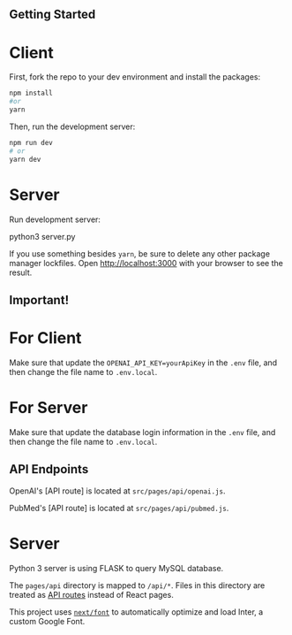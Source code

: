 
## Getting Started

# Client
First, fork the repo to your dev environment and install the packages:
```bash
npm install
#or
yarn
```
Then, run the development server:

```bash
npm run dev
# or
yarn dev
```

# Server

Run development server:

python3 server.py

If you use something besides `yarn`, be sure to delete any other package manager lockfiles. 
Open [http://localhost:3000](http://localhost:3000) with your browser to see the result.

## Important!

# For Client
Make sure that update the `OPENAI_API_KEY=yourApiKey` in the `.env` file, and then change the file name to `.env.local`. 

# For Server
Make sure that update the database login information in the `.env` file, and then change the file name to `.env.local`. 


## API Endpoints

OpenAI's [API route] is located at `src/pages/api/openai.js`.

PubMed's [API route] is located at `src/pages/api/pubmed.js`.

# Server
Python 3 server is using FLASK to query MySQL database.



The `pages/api` directory is mapped to `/api/*`. Files in this directory are treated as [API routes](https://nextjs.org/docs/api-routes/introduction) instead of React pages.

This project uses [`next/font`](https://nextjs.org/docs/basic-features/font-optimization) to automatically optimize and load Inter, a custom Google Font.

